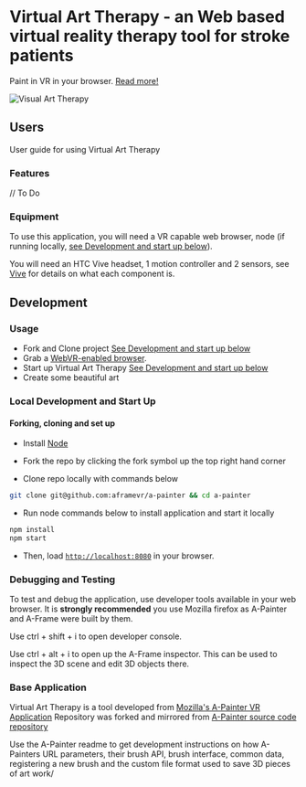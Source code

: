# Virtual Art Therapy - an Web based virtual reality therapy tool for stroke patients 

Paint in VR in your browser. [Read more!](https://blog.mozvr.com/a-painter/)

![Visual Art Therapy](https://github.com/emipeanz/VR-Art-Therapy-700/blob/master/assets/images/logo-new.png)

## Users
User guide for using Virtual Art Therapy

### Features
// To Do

### Equipment
To use this application, you will need a VR capable web browser, node (if running locally, [see Development and start 
up below](https://github.com/emipeanz/VR-Art-Therapy-700#local-development-and-start-up)).

You will need an HTC Vive headset, 1 motion controller and 2 sensors, see [Vive](https://www.vive.com/nz/) 
for details on what each component is.

## Development

### Usage

- Fork and Clone project [See Development and start up below](https://github.com/emipeanz/VR-Art-Therapy-700#local-development-and-start-up)
- Grab a [WebVR-enabled browser](https://webvr.rocks/).
- Start up Virtual Art Therapy [See Development and start up below](https://github.com/emipeanz/VR-Art-Therapy-700#local-development-and-start-up)
- Create some beautiful art

### Local Development and Start Up

#### Forking, cloning and set up
- Install [Node](https://nodejs.org/en/)

- Fork the repo by clicking the fork symbol up the top right hand corner
- Clone repo locally with commands below
```bash
git clone git@github.com:aframevr/a-painter && cd a-painter
```
- Run node commands below to install application and start it locally
```bash
npm install
npm start
```

- Then, load [`http://localhost:8080`](http://localhost:8080) in your browser.

### Debugging and Testing

To test and debug the application, use developer tools available in your web browser. It is **strongly recommended**
you use Mozilla firefox as A-Painter and A-Frame were built by them.

Use ctrl + shift + i to open developer console.

Use ctrl + alt + i to open up the A-Frame inspector. This can be used to inspect the 3D scene and edit 3D objects there.

### Base Application
Virtual Art Therapy is a tool developed from [Mozilla's A-Painter VR Application](https://aframe.io/a-painter/)
Repository was forked and mirrored from [A-Painter source code repository](https://github.com/aframevr/a-painter)

Use the A-Painter readme to get development instructions on how A-Painters URL parameters, their brush API, brush 
interface, common data, registering a new brush and the custom file format used to save 3D pieces of art work/
